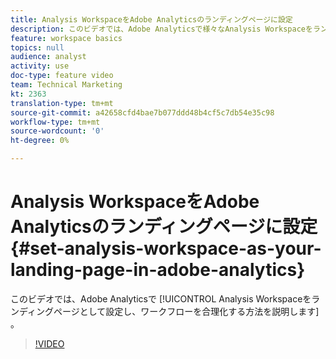 ```yaml
---
title: Analysis WorkspaceをAdobe Analyticsのランディングページに設定
description: このビデオでは、Adobe Analyticsで様々なAnalysis Workspaceをランディングページに設定し、ワークフローを合理化する方法を説明します。
feature: workspace basics
topics: null
audience: analyst
activity: use
doc-type: feature video
team: Technical Marketing
kt: 2363
translation-type: tm+mt
source-git-commit: a42658cfd4bae7b077ddd48b4cf5c7db54e35c98
workflow-type: tm+mt
source-wordcount: '0'
ht-degree: 0%

---
```



# Analysis WorkspaceをAdobe Analyticsのランディングページに設定 {#set-analysis-workspace-as-your-landing-page-in-adobe-analytics}

このビデオでは、Adobe Analyticsで [!UICONTROL Analysis Workspaceをランディングページとして設定し、ワークフローを合理化する方法を説明します] 。

>[!VIDEO](https://video.tv.adobe.com/v/25459/?quality=12)
